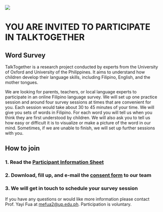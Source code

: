 <img src="https://talktogproject.github.io/wordsurvey/TT-UP-TPF.png" style="display: block; margin: auto;">

# YOU ARE INVITED TO PARTICIPATE IN TALKTOGETHER
## Word Survey

TalkTogether is a research project conducted by experts from the University of Oxford and University of the Philippines. It aims to understand how children develop their language skills, including Filipino, English, and the mother tongues. 

We are looking for parents, teachers, or local language experts to participate in an online Filipino language survey. We will set up one practice session and around four survey sessions at times that are convenient for you. Each session would take about 30 to 45 minutes of your time. We will give you sets of words in Filipino. For each word you will tell us when you think they are first understood by children. We will also ask you to tell us how easy or difficult it is to visualize or make a picture of the word in our mind. Sometimes, if we are unable to finish, we will set up further sessions with you. 

## **How to join**

### 1. Read the [Participant Information Sheet](pis-actual.md)
### 2. Download, fill up, and e-mail the [consent form](https://github.com/talktogproject/wordsurvey/raw/gh-pages/ConsentForm_WordSurvey.doc) to our team
### 3. We will get in touch to schedule your survey session


If you have any questions or would like more information please contact Prof. Yayi Fua at mefua2@up.edu.ph. Participation is voluntary. 
 
